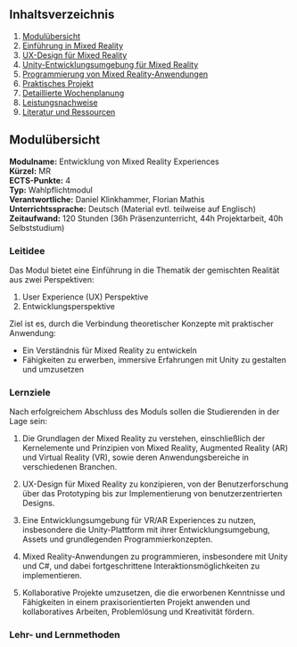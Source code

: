 
## Inhaltsverzeichnis

1. [Modulübersicht](#modulübersicht)
2. [Einführung in Mixed Reality](#einführung-in-mixed-reality)
3. [UX-Design für Mixed Reality](#ux-design-für-mixed-reality)
4. [Unity-Entwicklungsumgebung für Mixed Reality](#unity-entwicklungsumgebung-für-mixed-reality)
5. [Programmierung von Mixed Reality-Anwendungen](#programmierung-von-mixed-reality-anwendungen)
6. [Praktisches Projekt](#praktisches-projekt)
7. [Detaillierte Wochenplanung](#detaillierte-wochenplanung)
8. [Leistungsnachweise](#leistungsnachweise)
9. [Literatur und Ressourcen](#literatur-und-ressourcen)

## Modulübersicht

**Modulname:** Entwicklung von Mixed Reality Experiences  
**Kürzel:** MR  
**ECTS-Punkte:** 4  
**Typ:** Wahlpflichtmodul  
**Verantwortliche:** Daniel Klinkhammer, Florian Mathis  
**Unterrichtssprache:** Deutsch (Material evtl. teilweise auf Englisch)  
**Zeitaufwand:** 120 Stunden (36h Präsenzunterricht, 44h Projektarbeit, 40h Selbststudium)

### Leitidee

Das Modul bietet eine Einführung in die Thematik der gemischten Realität aus zwei Perspektiven:
1. User Experience (UX) Perspektive
2. Entwicklungsperspektive

Ziel ist es, durch die Verbindung theoretischer Konzepte mit praktischer Anwendung:
- Ein Verständnis für Mixed Reality zu entwickeln
- Fähigkeiten zu erwerben, immersive Erfahrungen mit Unity zu gestalten und umzusetzen

### Lernziele

Nach erfolgreichem Abschluss des Moduls sollen die Studierenden in der Lage sein:

1. Die Grundlagen der Mixed Reality zu verstehen, einschließlich der Kernelemente und Prinzipien von Mixed Reality, Augmented Reality (AR) und Virtual Reality (VR), sowie deren Anwendungsbereiche in verschiedenen Branchen.

2. UX-Design für Mixed Reality zu konzipieren, von der Benutzerforschung über das Prototyping bis zur Implementierung von benutzerzentrierten Designs.

3. Eine Entwicklungsumgebung für VR/AR Experiences zu nutzen, insbesondere die Unity-Plattform mit ihrer Entwicklungsumgebung, Assets und grundlegenden Programmierkonzepten.

4. Mixed Reality-Anwendungen zu programmieren, insbesondere mit Unity und C#, und dabei fortgeschrittene Interaktionsmöglichkeiten zu implementieren.

5. Kollaborative Projekte umzusetzen, die die erworbenen Kenntnisse und Fähigkeiten in einem praxisorientierten Projekt anwenden und kollaboratives Arbeiten, Problemlösung und Kreativität fördern.

### Lehr- und Lernmethoden
